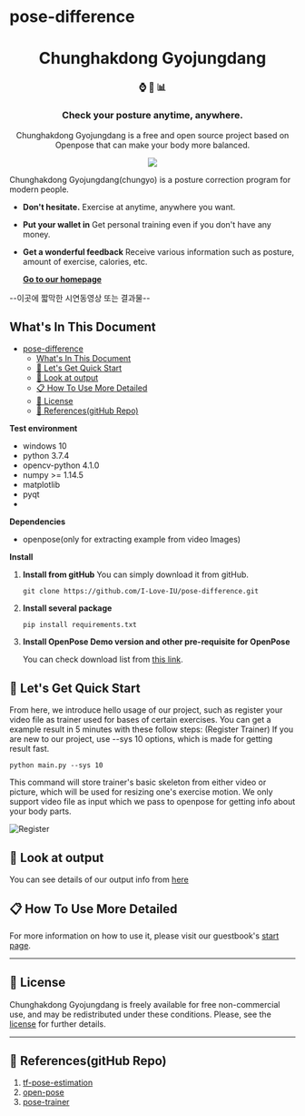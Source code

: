 # pose-difference

<h1 align="center">
  Chunghakdong Gyojungdang
</h1>

<h3 align="center">
  ⌚ 💪 📊
</h3>
<h3 align="center">
  Check your posture anytime, anywhere.
</h3>
<p align="center">
  Chunghakdong Gyojungdang is a free and open source project based on Openpose that can make your body more  balanced.
</p>
<p align="center">
  <a href='https://travis-ci.org/I-Love-IU/pose-difference'><img src = "https://travis-ci.org/I-Love-IU/pose-difference.svg?branch=dev"></a>
</p>

Chunghakdong Gyojungdang(chungyo) is a posture correction program for modern people.

- **Don't hesitate.** Exercise at anytime, anywhere you want.
- **Put your wallet in** Get personal training even if you don't have any money.
- **Get a wonderful feedback** Receive various information such as posture, amount of exercise, calories, etc.

  [**Go to our homepage**](https://rhcsky.gitbook.io/chungyo/)

--이곳에 짧막한 시연동영상 또는 결과물--

## What's In This Document

- [pose-difference](#pose-difference)
  - [What's In This Document](#whats-in-this-document)
  - [🚀 Let's Get Quick Start](#%f0%9f%9a%80-lets-get-quick-start)
  - [👀 Look at output](#%f0%9f%91%80-look-at-output)
  - [📋 How To Use More Detailed](#%f0%9f%93%8b-how-to-use-more-detailed)
  - [📝 License](#%f0%9f%93%9d-license)
  - [🧷 References(gitHub Repo)](#%f0%9f%a7%b7-referencesgithub-repo)



**Test environment**

- windows 10
- python 3.7.4
- opencv-python 4.1.0
- numpy >= 1.14.5
- matplotlib
- pyqt
- 
**Dependencies**
+ openpose(only for extracting example from video Images)

**Install**

1. **Install from gitHub**
   You can simply download it from gitHub.

   ```
   git clone https://github.com/I-Love-IU/pose-difference.git
   ```

2. **Install several package**
   ```
   pip install requirements.txt
   ```
3. **Install OpenPose Demo version and other pre-requisite for OpenPose**
   
   You can check download list from [this link](2). 

## 🚀 Let's Get Quick Start
 From here, we introduce hello usage of our project, such as register your video file as trainer used for bases of certain exercises.
 You can get a example result in 5 minutes with these follow steps: (Register Trainer) If you are new to our project, use --sys 10 options, 
 which is made for getting result fast.

   ```
   python main.py --sys 10
   ```

   This command will store trainer's basic skeleton from either video or picture, which will be used for resizing one's exercise motion. We only support video file as input which we pass to openpose for getting info about your body parts. 

   ![Register](https://github.com/I-Love-IU/pose-difference/blob/master/docs/AC_%5B20191011-035747%5D.gif?raw=true)


## 👀 Look at output

You can see details of our output info from [here](https://naver.com)

## 📋 How To Use More Detailed

For more information on how to use it, please visit our guestbook's [start page](https://rhcsky.gitbook.io/chungyo/use/how-to-use).

---

## 📝 License

Chunghakdong Gyojungdang is freely available for free non-commercial use, and may be redistributed under these conditions. Please, see the [license](LICENSE) for further details.

---

## 🧷 References(gitHub Repo)

1. [tf-pose-estimation](https://github.com/ildoonet/tf-pose-estimation)
2. [open-pose](https://github.com/CMU-Perceptual-Computing-Lab/openpose)
3. [pose-trainer](https://github.com/stevenzchen/pose-trainer)
